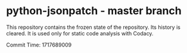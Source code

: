 # python-jsonpatch - master branch

This repository contains the frozen state of the repository.
Its history is cleared. It is used only for static code
analysis with Codacy.

Commit Time: 1717689009